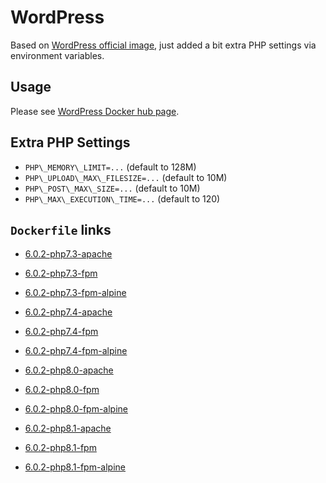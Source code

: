 # WordPress

Based on [WordPress official image](https://hub.docker.com/_/wordpress/), just added a bit extra PHP settings via environment variables.

## Usage

Please see [WordPress Docker hub page](https://hub.docker.com/_/wordpress/).

## Extra PHP Settings

- `PHP\_MEMORY\_LIMIT=...` (default to 128M)
- `PHP\_UPLOAD\_MAX\_FILESIZE=...` (default to 10M)
- `PHP\_POST\_MAX\_SIZE=...` (default to 10M)
- `PHP\_MAX\_EXECUTION\_TIME=...` (default to 120)

## `Dockerfile` links

- [6.0.2-php7.3-apache](https://github.com/alwynpan/docker-wordpress/blob/master/Dockerfile.php7.3-apache)
- [6.0.2-php7.3-fpm](https://github.com/alwynpan/docker-wordpress/blob/master/Dockerfile.php7.3-fpm)
- [6.0.2-php7.3-fpm-alpine](https://github.com/alwynpan/docker-wordpress/blob/master/Dockerfile.php7.3-fpm-alpine)

- [6.0.2-php7.4-apache](https://github.com/alwynpan/docker-wordpress/blob/master/Dockerfile.php7.4-apache)
- [6.0.2-php7.4-fpm](https://github.com/alwynpan/docker-wordpress/blob/master/Dockerfile.php7.4-fpm)
- [6.0.2-php7.4-fpm-alpine](https://github.com/alwynpan/docker-wordpress/blob/master/Dockerfile.php7.4-fpm-alpine)

- [6.0.2-php8.0-apache](https://github.com/alwynpan/docker-wordpress/blob/master/Dockerfile.php8.0-apache)
- [6.0.2-php8.0-fpm](https://github.com/alwynpan/docker-wordpress/blob/master/Dockerfile.php8.0-fpm)
- [6.0.2-php8.0-fpm-alpine](https://github.com/alwynpan/docker-wordpress/blob/master/Dockerfile.php8.0-fpm-alpine)

- [6.0.2-php8.1-apache](https://github.com/alwynpan/docker-wordpress/blob/master/Dockerfile.php8.1-apache)
- [6.0.2-php8.1-fpm](https://github.com/alwynpan/docker-wordpress/blob/master/Dockerfile.php8.1-fpm)
- [6.0.2-php8.1-fpm-alpine](https://github.com/alwynpan/docker-wordpress/blob/master/Dockerfile.php8.1-fpm-alpine)
